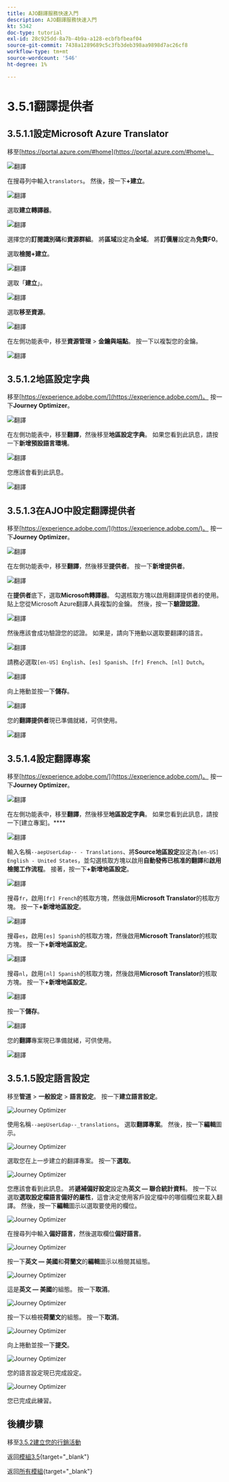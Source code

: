 ```yaml
---
title: AJO翻譯服務快速入門
description: AJO翻譯服務快速入門
kt: 5342
doc-type: tutorial
exl-id: 28c925dd-8a7b-4b9a-a128-ecbfbfbeaf04
source-git-commit: 7438a1289689c5c3fb3deb398aa9898d7ac26cf8
workflow-type: tm+mt
source-wordcount: '546'
ht-degree: 1%

---
```


# 3.5.1翻譯提供者

## 3.5.1.1設定Microsoft Azure Translator

移至[https://portal.azure.com/#home](https://portal.azure.com/#home)。

![翻譯](./images/transl1.png)

在搜尋列中輸入`translators`。 然後，按一下&#x200B;**+建立**。

![翻譯](./images/transl2.png)

選取&#x200B;**建立轉譯器**。

![翻譯](./images/transl3.png)

選擇您的&#x200B;**訂閱識別碼**&#x200B;和&#x200B;**資源群組**。
將**區域**&#x200B;設定為&#x200B;**全域**。
將**訂價層**&#x200B;設定為&#x200B;**免費F0**。

選取&#x200B;**檢閱+建立**。

![翻譯](./images/transl4.png)

選取「**建立**」。

![翻譯](./images/transl5.png)

選取&#x200B;**移至資源**。

![翻譯](./images/transl6.png)

在左側功能表中，移至&#x200B;**資源管理** > **金鑰與端點**。 按一下以複製您的金鑰。

![翻譯](./images/transl7.png)

## 3.5.1.2地區設定字典

移至[https://experience.adobe.com/](https://experience.adobe.com/)。 按一下&#x200B;**Journey Optimizer**。

![翻譯](./images/ajolp1.png)

在左側功能表中，移至&#x200B;**翻譯**，然後移至&#x200B;**地區設定字典**。 如果您看到此訊息，請按一下&#x200B;**新增預設語言環境**。

![翻譯](./images/locale1.png)

您應該會看到此訊息。

![翻譯](./images/locale2.png)

## 3.5.1.3在AJO中設定翻譯提供者

移至[https://experience.adobe.com/](https://experience.adobe.com/)。 按一下&#x200B;**Journey Optimizer**。

![翻譯](./images/ajolp1.png)

在左側功能表中，移至&#x200B;**翻譯**，然後移至&#x200B;**提供者**。 按一下&#x200B;**新增提供者**。

![翻譯](./images/transl8.png)

在&#x200B;**提供者**&#x200B;底下，選取&#x200B;**Microsoft轉譯器**。 勾選核取方塊以啟用翻譯提供者的使用。 貼上您從Microsoft Azure翻譯人員複製的金鑰。 然後，按一下&#x200B;**驗證認證**。

![翻譯](./images/transl9.png)

然後應該會成功驗證您的認證。 如果是，請向下捲動以選取要翻譯的語言。

![翻譯](./images/transl10.png)

請務必選取`[en-US] English`、`[es] Spanish`、`[fr] French`、`[nl] Dutch`。

![翻譯](./images/transl11.png)

向上捲動並按一下&#x200B;**儲存**。

![翻譯](./images/transl12.png)

您的&#x200B;**翻譯提供者**&#x200B;現已準備就緒，可供使用。

![翻譯](./images/transl13.png)

## 3.5.1.4設定翻譯專案

移至[https://experience.adobe.com/](https://experience.adobe.com/)。 按一下&#x200B;**Journey Optimizer**。

![翻譯](./images/ajolp1.png)

在左側功能表中，移至&#x200B;**翻譯**，然後移至&#x200B;**地區設定字典**。 如果您看到此訊息，請按一下[建立專案]。****

![翻譯](./images/ajoprovider1.png)

輸入名稱`--aepUserLdap-- - Translations`、將&#x200B;**Source地區設定**&#x200B;設定為`[en-US] English - United States`，並勾選核取方塊以啟用&#x200B;**自動發佈已核准的翻譯**&#x200B;和&#x200B;**啟用檢閱工作流程**。 接著，按一下&#x200B;**+新增地區設定**。

![翻譯](./images/ajoprovider1a.png)

搜尋`fr`，啟用`[fr] French`的核取方塊，然後啟用&#x200B;**Microsoft Translator**&#x200B;的核取方塊。 按一下&#x200B;**+新增地區設定**。

![翻譯](./images/ajoprovider2.png)

搜尋`es`，啟用`[es] Spanish`的核取方塊，然後啟用&#x200B;**Microsoft Translator**&#x200B;的核取方塊。 按一下&#x200B;**+新增地區設定**。

![翻譯](./images/ajoprovider3.png)

搜尋`nl`，啟用`[nl] Spanish`的核取方塊，然後啟用&#x200B;**Microsoft Translator**&#x200B;的核取方塊。 按一下&#x200B;**+新增地區設定**。

![翻譯](./images/ajoprovider6.png)

按一下&#x200B;**儲存**。

![翻譯](./images/ajoprovider8.png)

您的&#x200B;**翻譯**&#x200B;專案現已準備就緒，可供使用。

![翻譯](./images/ajoprovider9.png)

## 3.5.1.5設定語言設定

移至&#x200B;**管道** > **一般設定** > **語言設定**。 按一下&#x200B;**建立語言設定**。

![Journey Optimizer](./images/camploc6.png)

使用名稱`--aepUserLdap--_translations`。 選取&#x200B;**翻譯專案**。 然後，按一下&#x200B;**編輯**&#x200B;圖示。

![Journey Optimizer](./images/camploc7.png)

選取您在上一步建立的翻譯專案。 按一下&#x200B;**選取**。

![Journey Optimizer](./images/camploc8.png)

您應該會看到此訊息。 將&#x200B;**遞補偏好設定**&#x200B;設定為&#x200B;**英文 — 聯合統計資料**。 按一下以選取&#x200B;**選取設定檔語言偏好的屬性**，這會決定使用客戶設定檔中的哪個欄位來載入翻譯。 然後，按一下&#x200B;**編輯**&#x200B;圖示以選取要使用的欄位。

![Journey Optimizer](./images/camploc9.png)

在搜尋列中輸入&#x200B;**偏好語言**，然後選取欄位&#x200B;**偏好語言**。

![Journey Optimizer](./images/camploc10.png)

按一下&#x200B;**英文 — 美國**&#x200B;和&#x200B;**荷蘭文**&#x200B;的&#x200B;**編輯**&#x200B;圖示以檢閱其組態。

![Journey Optimizer](./images/camploc11.png)

這是&#x200B;**英文 — 美國**&#x200B;的組態。 按一下&#x200B;**取消**。

![Journey Optimizer](./images/camploc12.png)

按一下以檢視&#x200B;**荷蘭文**&#x200B;的組態。 按一下&#x200B;**取消**。

![Journey Optimizer](./images/camploc13.png)

向上捲動並按一下&#x200B;**提交**。

![Journey Optimizer](./images/camploc14.png)

您的語言設定現已完成設定。

![Journey Optimizer](./images/camploc15.png)

您已完成此練習。

## 後續步驟

移至[3.5.2建立您的行銷活動](./ex2.md)

返回[模組3.5](./ajotranslationsvcs.md){target="_blank"}

返回[所有模組](./../../../overview.md){target="_blank"}
